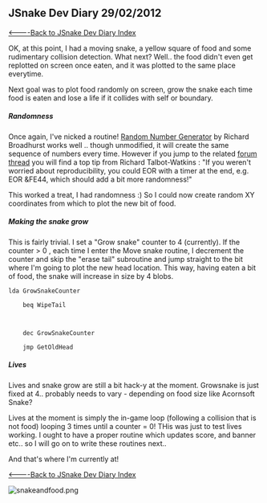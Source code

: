 ## JSnake Dev Diary 29/02/2012

[&lt;----Back to JSnake Dev Diary Index](JSnakeDevDiary "wikilink")

OK, at this point, I had a moving snake, a yellow square of food and some rudimentary collision detection. What next? Well.. the food didn't even get replotted on screen once eaten, and it was plotted to the same place everytime.

Next goal was to plot food randomly on screen, grow the snake each time food is eaten and lose a life if it collides with self or boundary.

##### Randomness

Once again, I've nicked a routine! [Random Number Generator](http://www.retrosoftware.co.uk/wiki/index.php/Random_number_generator_%28very_fast_-_very_basic%29) by Richard Broadhurst works well .. though unmodified, it will create the same sequence of numbers every time. However if you jump to the related [forum thread](http://www.retrosoftware.co.uk/forum/viewtopic.php?f=73&t=640) you will find a top tip from Richard Talbot-Watkins : "If you weren't worried about reproducibility, you could EOR with a timer at the end, e.g. EOR &FE44, which should add a bit more randomness!"

This worked a treat, I had randomness :) So I could now create random XY coordinates from which to plot the new bit of food.

##### Making the snake grow

This is fairly trivial. I set a "Grow snake" counter to 4 (currently). If the counter &gt; 0 , each time I enter the Move snake routine, I decrement the counter and skip the "erase tail" subroutine and jump straight to the bit where I'm going to plot the new head location. This way, having eaten a bit of food, the snake will increase in size by 4 blobs.

<tt>

    lda GrowSnakeCounter
        beq WipeTail
        
        dec GrowSnakeCounter
        jmp GetOldHead

</tt>

##### Lives

Lives and snake grow are still a bit hack-y at the moment. Growsnake is just fixed at 4.. probably needs to vary - depending on food size like Acornsoft Snake?

Lives at the moment is simply the in-game loop (following a collision that is not food) looping 3 times until a counter = 0! THis was just to test lives working. I ought to have a proper routine which updates score, and banner etc.. so I will go on to write these routines next..

And that's where I'm currently at!

[&lt;----Back to JSnake Dev Diary Index](JSnakeDevDiary "wikilink")

![](./images/snakeandfood.png "snakeandfood.png")
